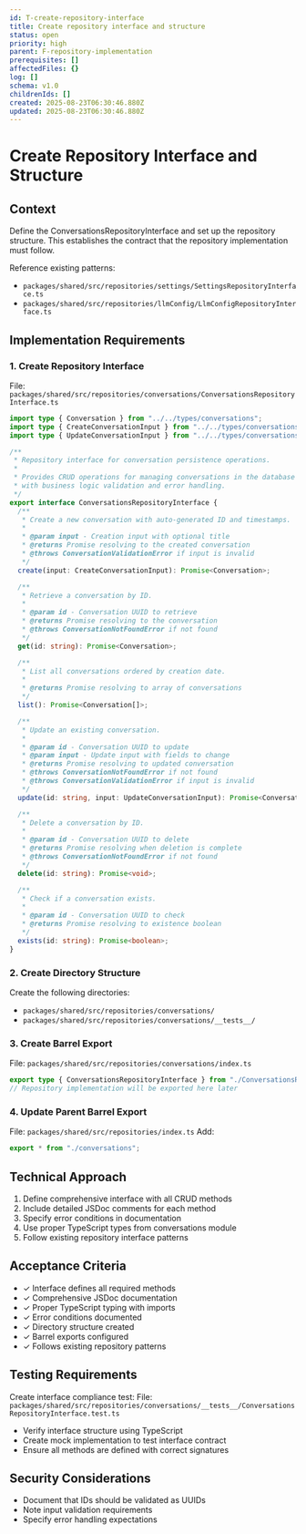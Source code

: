 ```yaml
---
id: T-create-repository-interface
title: Create repository interface and structure
status: open
priority: high
parent: F-repository-implementation
prerequisites: []
affectedFiles: {}
log: []
schema: v1.0
childrenIds: []
created: 2025-08-23T06:30:46.880Z
updated: 2025-08-23T06:30:46.880Z
---
```


# Create Repository Interface and Structure

## Context

Define the ConversationsRepositoryInterface and set up the repository structure. This establishes the contract that the repository implementation must follow.

Reference existing patterns:

- `packages/shared/src/repositories/settings/SettingsRepositoryInterface.ts`
- `packages/shared/src/repositories/llmConfig/LlmConfigRepositoryInterface.ts`

## Implementation Requirements

### 1. Create Repository Interface

File: `packages/shared/src/repositories/conversations/ConversationsRepositoryInterface.ts`

```typescript
import type { Conversation } from "../../types/conversations";
import type { CreateConversationInput } from "../../types/conversations";
import type { UpdateConversationInput } from "../../types/conversations";

/**
 * Repository interface for conversation persistence operations.
 *
 * Provides CRUD operations for managing conversations in the database
 * with business logic validation and error handling.
 */
export interface ConversationsRepositoryInterface {
  /**
   * Create a new conversation with auto-generated ID and timestamps.
   *
   * @param input - Creation input with optional title
   * @returns Promise resolving to the created conversation
   * @throws ConversationValidationError if input is invalid
   */
  create(input: CreateConversationInput): Promise<Conversation>;

  /**
   * Retrieve a conversation by ID.
   *
   * @param id - Conversation UUID to retrieve
   * @returns Promise resolving to the conversation
   * @throws ConversationNotFoundError if not found
   */
  get(id: string): Promise<Conversation>;

  /**
   * List all conversations ordered by creation date.
   *
   * @returns Promise resolving to array of conversations
   */
  list(): Promise<Conversation[]>;

  /**
   * Update an existing conversation.
   *
   * @param id - Conversation UUID to update
   * @param input - Update input with fields to change
   * @returns Promise resolving to updated conversation
   * @throws ConversationNotFoundError if not found
   * @throws ConversationValidationError if input is invalid
   */
  update(id: string, input: UpdateConversationInput): Promise<Conversation>;

  /**
   * Delete a conversation by ID.
   *
   * @param id - Conversation UUID to delete
   * @returns Promise resolving when deletion is complete
   * @throws ConversationNotFoundError if not found
   */
  delete(id: string): Promise<void>;

  /**
   * Check if a conversation exists.
   *
   * @param id - Conversation UUID to check
   * @returns Promise resolving to existence boolean
   */
  exists(id: string): Promise<boolean>;
}
```

### 2. Create Directory Structure

Create the following directories:

- `packages/shared/src/repositories/conversations/`
- `packages/shared/src/repositories/conversations/__tests__/`

### 3. Create Barrel Export

File: `packages/shared/src/repositories/conversations/index.ts`

```typescript
export type { ConversationsRepositoryInterface } from "./ConversationsRepositoryInterface";
// Repository implementation will be exported here later
```

### 4. Update Parent Barrel Export

File: `packages/shared/src/repositories/index.ts`
Add:

```typescript
export * from "./conversations";
```

## Technical Approach

1. Define comprehensive interface with all CRUD methods
2. Include detailed JSDoc comments for each method
3. Specify error conditions in documentation
4. Use proper TypeScript types from conversations module
5. Follow existing repository interface patterns

## Acceptance Criteria

- ✓ Interface defines all required methods
- ✓ Comprehensive JSDoc documentation
- ✓ Proper TypeScript typing with imports
- ✓ Error conditions documented
- ✓ Directory structure created
- ✓ Barrel exports configured
- ✓ Follows existing repository patterns

## Testing Requirements

Create interface compliance test:
File: `packages/shared/src/repositories/conversations/__tests__/ConversationsRepositoryInterface.test.ts`

- Verify interface structure using TypeScript
- Create mock implementation to test interface contract
- Ensure all methods are defined with correct signatures

## Security Considerations

- Document that IDs should be validated as UUIDs
- Note input validation requirements
- Specify error handling expectations
